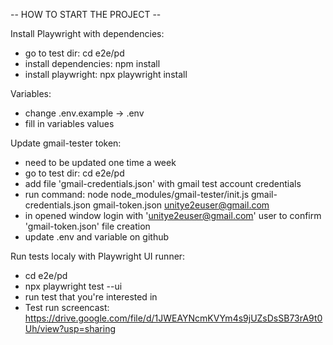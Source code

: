 -- HOW TO START THE PROJECT --

Install Playwright with dependencies:
- go to test dir:       cd e2e/pd
- install dependencies: npm install
- install playwright:   npx playwright install

Variables:
- change .env.example -> .env
- fill in variables values

Update gmail-tester token:
- need to be updated one time a week
- go to test dir: cd e2e/pd
- add file 'gmail-credentials.json' with gmail test account credentials
- run command: node node_modules/gmail-tester/init.js gmail-credentials.json gmail-token.json unitye2euser@gmail.com
- in opened window login with 'unitye2euser@gmail.com' user to confirm 'gmail-token.json' file creation
- update .env and variable on github

Run tests localy with Playwright UI runner:
- cd e2e/pd
- npx playwright test --ui
- run test that you're interested in
- Test run screencast: https://drive.google.com/file/d/1JWEAYNcmKVYm4s9jUZsDsSB73rA9t0Uh/view?usp=sharing
